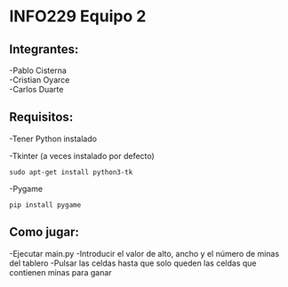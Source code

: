# INFO229 Equipo 2
## Integrantes:
-Pablo Cisterna<br>
-Cristian Oyarce<br>
-Carlos Duarte

## Requisitos:
-Tener Python instalado

-Tkinter (a veces instalado por defecto)
```
sudo apt-get install python3-tk
```
-Pygame
```
pip install pygame
```

## Como jugar:
-Ejecutar main.py
-Introducir el valor de alto, ancho y el número de minas del tablero
-Pulsar las celdas hasta que solo queden las celdas que contienen minas para ganar
